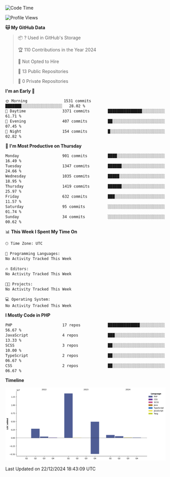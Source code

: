 <!--START_SECTION:waka-->
![Code Time](http://img.shields.io/badge/Code%20Time-2%2C146%20hrs%2035%20mins-blue)

![Profile Views](http://img.shields.io/badge/Profile%20Views-0-blue)

**🐱 My GitHub Data** 

> 📦 ? Used in GitHub's Storage 
 > 
> 🏆 110 Contributions in the Year 2024
 > 
> 🚫 Not Opted to Hire
 > 
> 📜 13 Public Repositories 
 > 
> 🔑 0 Private Repositories 
 > 
**I'm an Early 🐤** 

```text
🌞 Morning                1531 commits        ███████░░░░░░░░░░░░░░░░░░   28.02 % 
🌆 Daytime                3371 commits        ███████████████░░░░░░░░░░   61.71 % 
🌃 Evening                407 commits         ██░░░░░░░░░░░░░░░░░░░░░░░   07.45 % 
🌙 Night                  154 commits         █░░░░░░░░░░░░░░░░░░░░░░░░   02.82 % 
```
📅 **I'm Most Productive on Thursday** 

```text
Monday                   901 commits         ████░░░░░░░░░░░░░░░░░░░░░   16.49 % 
Tuesday                  1347 commits        ██████░░░░░░░░░░░░░░░░░░░   24.66 % 
Wednesday                1035 commits        █████░░░░░░░░░░░░░░░░░░░░   18.95 % 
Thursday                 1419 commits        ██████░░░░░░░░░░░░░░░░░░░   25.97 % 
Friday                   632 commits         ███░░░░░░░░░░░░░░░░░░░░░░   11.57 % 
Saturday                 95 commits          ░░░░░░░░░░░░░░░░░░░░░░░░░   01.74 % 
Sunday                   34 commits          ░░░░░░░░░░░░░░░░░░░░░░░░░   00.62 % 
```


📊 **This Week I Spent My Time On** 

```text
🕑︎ Time Zone: UTC

💬 Programming Languages: 
No Activity Tracked This Week

🔥 Editors: 
No Activity Tracked This Week

🐱‍💻 Projects: 
No Activity Tracked This Week

💻 Operating System: 
No Activity Tracked This Week
```

**I Mostly Code in PHP** 

```text
PHP                      17 repos            ██████████████░░░░░░░░░░░   56.67 % 
JavaScript               4 repos             ███░░░░░░░░░░░░░░░░░░░░░░   13.33 % 
SCSS                     3 repos             ██░░░░░░░░░░░░░░░░░░░░░░░   10.00 % 
TypeScript               2 repos             ██░░░░░░░░░░░░░░░░░░░░░░░   06.67 % 
CSS                      2 repos             ██░░░░░░░░░░░░░░░░░░░░░░░   06.67 % 
```



**Timeline**

![Lines of Code chart](https://raw.githubusercontent.com/tahar-elgunaoui/tahar-elgunaoui/main/assets/bar_graph.png)


 Last Updated on 22/12/2024 18:43:09 UTC
<!--END_SECTION:waka-->
